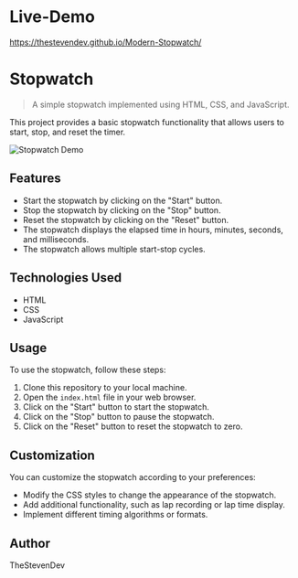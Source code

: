 # Live-Demo
https://thestevendev.github.io/Modern-Stopwatch/

# Stopwatch

> A simple stopwatch implemented using HTML, CSS, and JavaScript.

This project provides a basic stopwatch functionality that allows users to start, stop, and reset the timer.

![Stopwatch Demo](demo.gif)

## Features

- Start the stopwatch by clicking on the "Start" button.
- Stop the stopwatch by clicking on the "Stop" button.
- Reset the stopwatch by clicking on the "Reset" button.
- The stopwatch displays the elapsed time in hours, minutes, seconds, and milliseconds.
- The stopwatch allows multiple start-stop cycles.

## Technologies Used

- HTML
- CSS
- JavaScript

## Usage

To use the stopwatch, follow these steps:

1. Clone this repository to your local machine.
2. Open the `index.html` file in your web browser.
3. Click on the "Start" button to start the stopwatch.
4. Click on the "Stop" button to pause the stopwatch.
5. Click on the "Reset" button to reset the stopwatch to zero.

## Customization

You can customize the stopwatch according to your preferences:

- Modify the CSS styles to change the appearance of the stopwatch.
- Add additional functionality, such as lap recording or lap time display.
- Implement different timing algorithms or formats.

## Author

TheStevenDev
